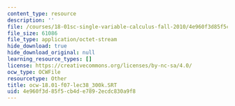 ```yaml
---
content_type: resource
description: ''
file: /courses/18-01sc-single-variable-calculus-fall-2010/4e960f3d85f5cb4de7892ecdc830a9f8_ocw-18.01-f07-lec38_300k.SRT
file_size: 61086
file_type: application/octet-stream
hide_download: true
hide_download_original: null
learning_resource_types: []
license: https://creativecommons.org/licenses/by-nc-sa/4.0/
ocw_type: OCWFile
resourcetype: Other
title: ocw-18.01-f07-lec38_300k.SRT
uid: 4e960f3d-85f5-cb4d-e789-2ecdc830a9f8
---
```

